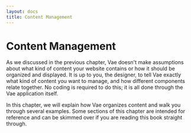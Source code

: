 ```yaml
---
layout: docs
title: Content Management
---
```


# Content Management

As we discussed in the previous chapter, Vae doesn't make assumptions
about what kind of content your website contains or how it should be
organized and displayed. It is up to you, the designer, to tell Vae
exactly what kind of content you want to manage, and how different
components relate together. No coding is required to do this; it is all
done through the Vae application itself.

In this chapter, we will explain how Vae organizes content and walk you
through several examples. Some sections of this chapter are intended for
reference and can be skimmed over if you are reading this book straight
through.
